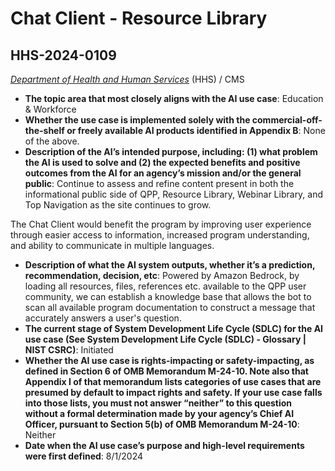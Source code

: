 # Chat Client - Resource Library
## HHS-2024-0109
_[Department of Health and Human Services](<../3_agency/Department of Health and Human Services.md>)_ (HHS) / CMS


+ **The topic area that most closely aligns with the AI use case**: Education & Workforce
+ **Whether the use case is implemented solely with the commercial-off-the-shelf or freely available AI products identified in Appendix B**: None of the above.
+ **Description of the AI’s intended purpose, including: (1) what problem the AI is used to solve and (2) the expected benefits and positive outcomes from the AI for an agency’s mission and/or the general public**: Continue to assess and refine content present in both the informational public side of QPP, Resource Library, Webinar Library, and Top Navigation as the site continues to grow.

The Chat Client would benefit the program by improving user experience through easier access to information, increased program understanding, and ability to communicate in multiple languages.
+ **Description of what the AI system outputs, whether it’s a prediction, recommendation, decision, etc**: Powered by Amazon Bedrock, by loading all resources, files, references etc. available to the QPP user community, we can establish a knowledge base that allows the bot to scan all available program documentation to construct a message that accurately answers a user's question.
+ **The current stage of System Development Life Cycle (SDLC) for the AI use case (See System Development Life Cycle (SDLC) - Glossary | NIST CSRC)**: Initiated
+ **Whether the AI use case is rights-impacting or safety-impacting, as defined in Section 6 of OMB Memorandum M-24-10. Note also that Appendix I of that memorandum lists categories of use cases that are presumed by default to impact rights and safety. If your use case falls into those lists, you must not answer “neither” to this question without a formal determination made by your agency’s Chief AI Officer, pursuant to Section 5(b) of OMB Memorandum M-24-10**: Neither
+ **Date when the AI use case’s purpose and high-level requirements were first defined**: 8/1/2024